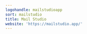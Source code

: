 ```yaml
---
logohandle: mailstudioapp
sort: mailstudio
title: Mail Studio
website: 'https://mailstudio.app/'
---
```

